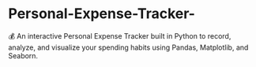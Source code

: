 # Personal-Expense-Tracker-
💰 An interactive Personal Expense Tracker built in Python to record, analyze, and visualize your spending habits using Pandas, Matplotlib, and Seaborn.
